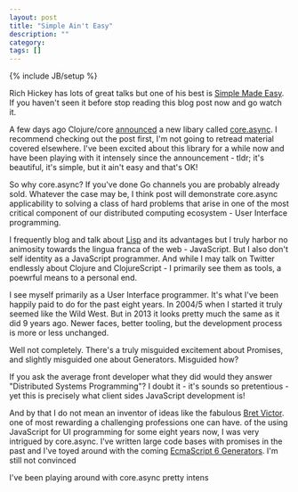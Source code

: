 ```yaml
---
layout: post
title: "Simple Ain't Easy"
description: ""
category: 
tags: []
---
```

{% include JB/setup %}

Rich Hickey has lots of great talks but one of his best is
[Simple Made Easy](http://www.infoq.com/presentations/Simple-Made-Easy). If
you haven't seen it before stop reading this blog post now and go
watch it.

A few days ago Clojure/core
[announced](http://clojure.com/blog/2013/06/28/clojure-core-async-channels.html)
a new libary called
[core.async](https://github.com/clojure/core.async). I recommend
checking out the post first, I'm not going to retread material covered
elsewhere. I've been excited about this library for a while now and
have been playing with it intensely since the announcement -
tldr; it's beautiful, it's simple, but it ain't easy and that's OK!

So why core.async? If you've done Go channels you are probably already
sold. Whatever the case may be, I think post will demonstrate
core.async applicability to solving a class of hard problems that
arise in one of the most critical component of our distributed
computing ecosystem - User Interface programming.

I frequently blog and talk about [Lisp](http://vimeo.com/68334908) and
its advantages but I truly harbor no animosity towards the lingua
franca of the web - JavaScript. But I also don't self identity as a
JavaScript programmer. And while I may talk on Twitter endlessly about
Clojure and ClojureScript - I primarily see them as tools, a poewrful
means to a personal end.

I see myself primarily as a User Interface programmer. It's what I've
been happily paid to do for the past eight years. In 2004/5 when I
started it truly seemed like the Wild West. But in 2013 it looks pretty
much the same as it did 9 years ago. Newer faces, better tooling, but
the development process is more or less unchanged.

Well not completely. There's a truly misguided excitement about
Promises, and slightly misguided one about Generators. Misguided how?

If you ask the average front developer what they did would they answer
"Distributed Systems Programming"? I doubt it - it's sounds so
pretentious - yet this is precisely what client sides JavaScript
development is!

And by that I do not mean an inventor of ideas
like the fabulous [Bret Victor](http://vimeo.com/36579366). one of
most rewarding a challenging professions one can have. of the using
JavaScript for UI programming for some eight years now, I was very
intrigued by core.async. I've written large code bases with promises
in the past and I've toyed around with the coming
[EcmaScript 6 Generators](http://wiki.ecmascript.org/doku.php?id=harmony:generators). I'm
still not convinced

I've been playing around with core.async pretty intens
